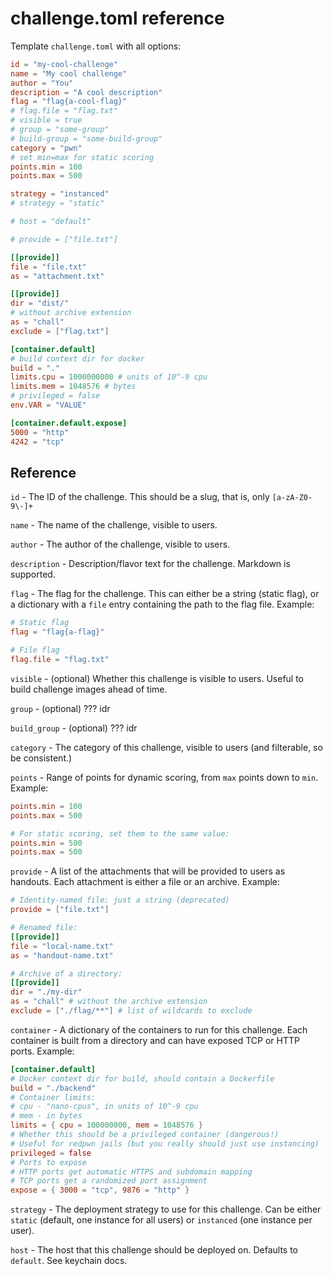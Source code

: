 # challenge.toml reference

Template `challenge.toml` with all options:
```toml
id = "my-cool-challenge"
name = "My cool challenge"
author = "You"
description = "A cool description"
flag = "flag{a-cool-flag}"
# flag.file = "flag.txt"
# visible = true
# group = "some-group"
# build-group = "some-build-group"
category = "pwn"
# set min=max for static scoring
points.min = 100
points.max = 500

strategy = "instanced"
# strategy = "static"

# host = "default"

# provide = ["file.txt"]

[[provide]]
file = "file.txt"
as = "attachment.txt"

[[provide]]
dir = "dist/"
# without archive extension
as = "chall"
exclude = ["flag.txt"]

[container.default]
# build context dir for docker
build = "."
limits.cpu = 1000000000 # units of 10^-9 cpu
limits.mem = 1048576 # bytes
# privileged = false
env.VAR = "VALUE"

[container.default.expose]
5000 = "http"
4242 = "tcp"
```

## Reference

`id` - The ID of the challenge. This should be a slug, that is, only `[a-zA-Z0-9\-]+`

`name` - The name of the challenge, visible to users.

`author` - The author of the challenge, visible to users.

`description` - Description/flavor text for the challenge. Markdown is supported.

`flag` - The flag for the challenge. This can either be a string (static flag), or a dictionary with a `file` entry containing the path to the flag file. Example:
```toml
# Static flag
flag = "flag{a-flag}"

# File flag
flag.file = "flag.txt"
```

`visible` - (optional) Whether this challenge is visible to users. Useful to build challenge images ahead of time.

`group` - (optional) ??? idr

`build_group` - (optional) ??? idr

`category` - The category of this challenge, visible to users (and filterable, so be consistent.)

`points` - Range of points for dynamic scoring, from `max` points down to `min`. Example:
```toml
points.min = 100
points.max = 500

# For static scoring, set them to the same value:
points.min = 500
points.max = 500
```

`provide` - A list of the attachments that will be provided to users as handouts. Each attachment is either a file or an archive. Example:
```toml
# Identity-named file: just a string (deprecated)
provide = ["file.txt"]

# Renamed file:
[[provide]]
file = "local-name.txt"
as = "handout-name.txt"

# Archive of a directory:
[[provide]]
dir = "./my-dir"
as = "chall" # without the archive extension
exclude = ["./flag/**"] # list of wildcards to exclude
```

`container` - A dictionary of the containers to run for this challenge. Each container is built from a directory and can have exposed TCP or HTTP ports. Example:
```toml
[container.default]
# Docker context dir for build, should contain a Dockerfile
build = "./backend"
# Container limits:
# cpu - "nano-cpus", in units of 10^-9 cpu
# mem - in bytes
limits = { cpu = 100000000, mem = 1048576 }
# Whether this should be a privileged container (dangerous!)
# Useful for redpwn jails (but you really should just use instancing)
privileged = false
# Ports to expose
# HTTP ports get automatic HTTPS and subdomain mapping
# TCP ports get a randomized port assignment
expose = { 3000 = "tcp", 9876 = "http" }
```

`strategy` - The deployment strategy to use for this challenge. Can be either `static` (default, one instance for all users) or `instanced` (one instance per user).

`host` - The host that this challenge should be deployed on. Defaults to `default`. See keychain docs.
